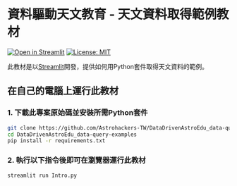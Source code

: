 # 資料驅動天文教育 - 天文資料取得範例教材

[![Open in Streamlit](https://static.streamlit.io/badges/streamlit_badge_black_white.svg)](https://share.streamlit.io/astrohackers-tw/datadrivenastroedu_data-query-examples/main/app.py)
[![License: MIT](https://img.shields.io/badge/License-MIT-blue.svg)](https://github.com/Astrohackers-TW/DataDrivenAstroEdu_data-query-examples/blob/main/LICENSE)

此教材是以[Streamlit](https://streamlit.io/)開發，提供如何用Python套件取得天文資料的範例。

## 在自己的電腦上運行此教材
### 1. 下載此專案原始碼並安裝所需Python套件
```bash
git clone https://github.com/Astrohackers-TW/DataDrivenAstroEdu_data-query-examples.git
cd DataDrivenAstroEdu_data-query-examples
pip install -r requirements.txt
```
### 2. 執行以下指令後即可在瀏覽器運行此教材
```shell
streamlit run Intro.py
```